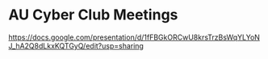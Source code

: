 # AU Cyber Club Meetings
https://docs.google.com/presentation/d/1fFBGkORCwU8krsTrzBsWqYLYoNJ_hA2Q8dLkxKQTGyQ/edit?usp=sharing
